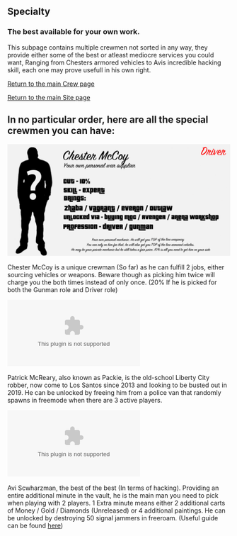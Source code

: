## Specialty

### The best available for your own work.

This subpage contains multiple crewmen not sorted in any way, they provide either some of the best or atleast mediocre services you could want, Ranging from Chesters armored vehicles to Avis incredible hacking skill, each one may prove usefull in his own right.

[Return to the main Crew page](https://reddey.github.io/dchelp/crew)

[Return to the main Site page](https://reddey.github.io/dchelp/)

## In no particular order, here are all the special crewmen you can have:

![Chester McCoy](https://github.com/Reddey/dchelp/blob/master/crew/special/Chester_McCoy_Anim.gif?raw=true)

Chester McCoy is a unique crewman (So far) as he can fulfill 2 jobs, either sourcing vehicles or weapons. Beware though as picking him twice will charge you the both times instead of only once. (20% If he is picked for both the Gunman role and Driver role)

![Patrick McReary](dogfront.com)

Patrick McReary, also known as Packie, is the old-school Liberty City robber, now come to Los Santos since 2013 and looking to be busted out in 2019. He can be unlocked by freeing him from a police van that randomly spawns in freemode when there are 3 active players.

![Avi Schwarzman](dogfront.com)

Avi Scwharzman, the best of the best (In terms of hacking). Providing an entire additional minute in the vault, he is the main man you need to pick when playing with 2 players. 1 Extra minute means either 2 additional carts of Money / Gold / Diamonds (Unreleased) or 4 additional paintings. He can be unlocked by destroying 50 signal jammers in freeroam. (Useful guide can be found [here](dogfront.com))
